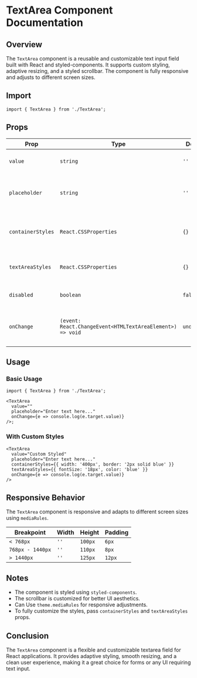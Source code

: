 # TextArea Component Documentation

## Overview

The `TextArea` component is a reusable and customizable text input field built with React and styled-components. It supports custom styling, adaptive resizing, and a styled scrollbar. The component is fully responsive and adjusts to different screen sizes.

## Import

```tsx
import { TextArea } from './TextArea';
```

## Props

| **Prop**          | **Type**                                                  | **Default** | **Description**                              | **Required** |
| ----------------- | --------------------------------------------------------- | ----------- | -------------------------------------------- | ------------ |
| `value`           | `string`                                                  | `''`        | The value of the textarea.                   | ✅           |
| `placeholder`     | `string`                                                  | `''`        | Placeholder text displayed when empty.       | ❌           |
| `containerStyles` | `React.CSSProperties`                                     | `{}`        | Custom styles for the container wrapper.     | ❌           |
| `textAreaStyles`  | `React.CSSProperties`                                     | `{}`        | Custom styles for the textarea.              | ❌           |
| `disabled`        | `boolean`                                                 | `false`     | Disables user input if set to `true`.        | ❌           |
| `onChange`        | `(event: React.ChangeEvent<HTMLTextAreaElement>) => void` | `undefined` | Callback function triggered on input change. | ✅           |

## Usage

### **Basic Usage**

```tsx
import { TextArea } from './TextArea';

<TextArea
  value=""
  placeholder="Enter text here..."
  onChange={e => console.log(e.target.value)}
/>;
```

### **With Custom Styles**

```tsx
<TextArea
  value="Custom Styled"
  placeholder="Enter text here..."
  containerStyles={{ width: '400px', border: '2px solid blue' }}
  textAreaStyles={{ fontSize: '18px', color: 'blue' }}
  onChange={e => console.log(e.target.value)}
/>
```

## Responsive Behavior

The `TextArea` component is responsive and adapts to different screen sizes using `mediaRules`.

| **Breakpoint**   | **Width** | **Height** | **Padding** |
| ---------------- | --------- | ---------- | ----------- |
| `< 768px`        | `''`      | `100px`    | `6px`       |
| `768px - 1440px` | `''`      | `110px`    | `8px`       |
| `> 1440px`       | `''`      | `125px`    | `12px`      |

## Notes

- The component is styled using `styled-components`.
- The scrollbar is customized for better UI aesthetics.
- Сan Use `theme.mediaRules` for responsive adjustments.
- To fully customize the styles, pass `containerStyles` and `textAreaStyles` props.

## Conclusion

The `TextArea` component is a flexible and customizable textarea field for React applications. It provides adaptive styling, smooth resizing, and a clean user experience, making it a great choice for forms or any UI requiring text input.
